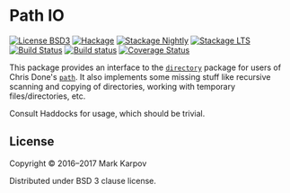 # Path IO

[![License BSD3](https://img.shields.io/badge/license-BSD3-brightgreen.svg)](http://opensource.org/licenses/BSD-3-Clause)
[![Hackage](https://img.shields.io/hackage/v/path-io.svg?style=flat)](https://hackage.haskell.org/package/path-io)
[![Stackage Nightly](http://stackage.org/package/path-io/badge/nightly)](http://stackage.org/nightly/package/path-io)
[![Stackage LTS](http://stackage.org/package/path-io/badge/lts)](http://stackage.org/lts/package/path-io)
[![Build Status](https://travis-ci.org/mrkkrp/path-io.svg?branch=master)](https://travis-ci.org/mrkkrp/path-io)
[![Build status](https://ci.appveyor.com/api/projects/status/q0orxo6856n18jvg/branch/master?svg=true)](https://ci.appveyor.com/project/mrkkrp/path-io/branch/master)
[![Coverage Status](https://coveralls.io/repos/mrkkrp/path-io/badge.svg?branch=master&service=github)](https://coveralls.io/github/mrkkrp/path-io?branch=master)

This package provides an interface to
the [`directory`](https://hackage.haskell.org/package/directory) package for
users of Chris Done's [`path`](https://hackage.haskell.org/package/path). It
also implements some missing stuff like recursive scanning and copying of
directories, working with temporary files/directories, etc.

Consult Haddocks for usage, which should be trivial.

## License

Copyright © 2016–2017 Mark Karpov

Distributed under BSD 3 clause license.
